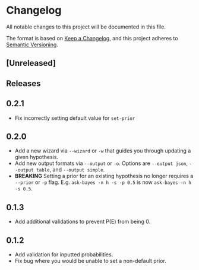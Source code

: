 # Changelog
All notable changes to this project will be documented in this file.

The format is based on [Keep a Changelog](https://keepachangelog.com/en/1.0.0/),
and this project adheres to [Semantic Versioning](https://semver.org/spec/v2.0.0.html).

## [Unreleased]

## Releases

## 0.2.1
* Fix incorrectly setting default value for `set-prior`

## 0.2.0
* Add a new wizard via `--wizard` or `-w` that guides you through updating a given hypothesis.
* Add new output formats via `--output` or `-o`.  Options are `--output json`, `--output table`, and `--output simple`.
* **BREAKING** Setting a prior for an existing hypothesis no longer requires a `--prior` or `-p` flag. E.g. `ask-bayes -n h -s -p 0.5` is now  `ask-bayes -n h -s 0.5`.

## 0.1.3
* Add additional validations to prevent P(E) from being 0.

## 0.1.2
* Add validation for inputted probabilities.
* Fix bug where you would be unable to set a non-default prior.
